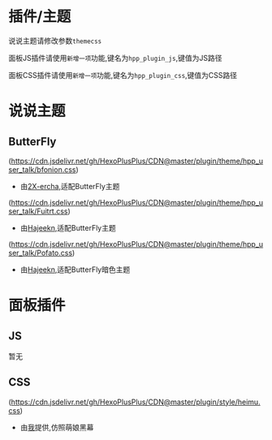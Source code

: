# 插件/主题

说说主题请修改参数`themecss`

面板JS插件请使用`新增一项`功能,键名为`hpp_plugin_js`,键值为JS路径

面板CSS插件请使用`新增一项`功能,键名为`hpp_plugin_css`,键值为CSS路径

# 说说主题

## ButterFly

(https://cdn.jsdelivr.net/gh/HexoPlusPlus/CDN@master/plugin/theme/hpp_user_talk/bfonion.css) 
- 由[2X-ercha](https://noionion.top/),适配ButterFly主题


(https://cdn.jsdelivr.net/gh/HexoPlusPlus/CDN@master/plugin/theme/hpp_user_talk/Fuitrt.css) 
- 由[Hajeekn](https://slqwq.cn/),适配ButterFly主题

(https://cdn.jsdelivr.net/gh/HexoPlusPlus/CDN@master/plugin/theme/hpp_user_talk/Pofato.css) 
- 由[Hajeekn](https://slqwq.cn/),适配ButterFly暗色主题

# 面板插件

## JS

暂无

## CSS

(https://cdn.jsdelivr.net/gh/HexoPlusPlus/CDN@master/plugin/style/heimu.css) 
- 由[我](https://blog.cyfan.top)提供,仿照萌娘黑幕 
